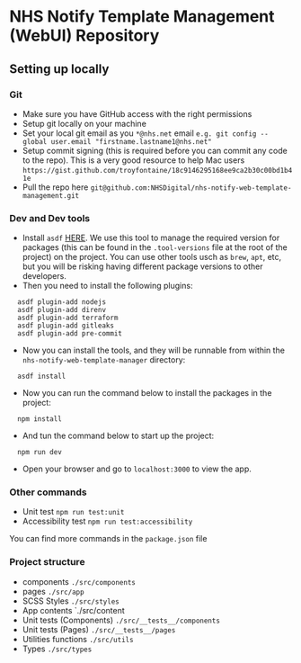 # NHS Notify Template Management (WebUI) Repository

## Setting up locally

### Git

- Make sure you have GitHub access with the right permissions
- Setup git locally on your machine
- Set your local git email as you `*@nhs.net` email `e.g. git config --global user.email "firstname.lastname1@nhs.net"`
- Setup commit signing (this is required before you can commit any code to the repo). This is a very good resource to help Mac users `https://gist.github.com/troyfontaine/18c9146295168ee9ca2b30c00bd1b41e`
- Pull the repo here `git@github.com:NHSDigital/nhs-notify-web-template-management.git`

### Dev and Dev tools

- Install `asdf` [HERE](https://asdf-vm.com/guide/getting-started.html#_2-download-asdf). We use this tool to manage the required version for packages (this can be found in the `.tool-versions` file at the root of the project) on the project. You can use other tools usch as `brew`, `apt`, etc, but you will be risking having different package versions to other developers.
- Then you need to install the following plugins:

```shell
  asdf plugin-add nodejs
  asdf plugin-add direnv
  asdf plugin-add terraform
  asdf plugin-add gitleaks
  asdf plugin-add pre-commit
```
- Now you can install the tools, and they will be runnable from within the `nhs-notify-web-template-manager` directory:
```shell
  asdf install
```
- Now you can run the command below to install the packages in the project:
```shell
  npm install
```
- And tun the command below to start up the project:
```shell
  npm run dev
```
- Open your browser and go to `localhost:3000` to view the app.

### Other commands
- Unit test `npm run test:unit`
- Accessibility test `npm run test:accessibility`

You can find more commands in the `package.json` file

### Project structure
- components `./src/components`
- pages `./src/app`
- SCSS Styles `./src/styles`
- App contents `./src/content
- Unit tests (Components) `./src/__tests__/components`
- Unit tests (Pages) `./src/__tests__/pages`
- Utilities functions `./src/utils`
- Types `./src/types`

